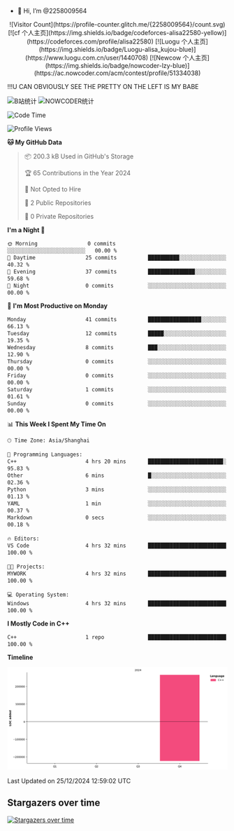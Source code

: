 - 👋 Hi, I’m @2258009564



<!---
2258009564/2258009564 is a ✨ special ✨ repository because its `README.md` (this file) appears on your GitHub profile.
You can click the Preview link to take a look at your changes.
--->

<div align="center">
![Visitor Count](https://profile-counter.glitch.me/{2258009564}/count.svg)
[![cf 个人主页](https://img.shields.io/badge/codeforces-alisa22580-yellow)](https://codeforces.com/profile/alisa22580)
[![Luogu 个人主页](https://img.shields.io/badge/Luogu-alisa_kujou-blue)](https://www.luogu.com.cn/user/1440708)
[![Newcow 个人主页](https://img.shields.io/badge/nowcoder-lzy-blue)](https://ac.nowcoder.com/acm/contest/profile/51334038)

</div>

!!!U CAN OBVIOUSLY SEE THE PRETTY ON THE LEFT IS MY BABE

![B站统计](https://stats.justsong.cn/api/bilibili/?id=98732441&amp;theme=dark)
![NOWCODER统计](https://stats.justsong.cn/api/nowcoder?id=51334038&amp;theme=dark)

<!--START_SECTION:waka-->
![Code Time](http://img.shields.io/badge/Code%20Time-6%20hrs%2031%20mins-blue)

![Profile Views](http://img.shields.io/badge/Profile%20Views-43-blue)

**🐱 My GitHub Data** 

> 📦 200.3 kB Used in GitHub's Storage 
 > 
> 🏆 65 Contributions in the Year 2024
 > 
> 🚫 Not Opted to Hire
 > 
> 📜 2 Public Repositories 
 > 
> 🔑 0 Private Repositories 
 > 
**I'm a Night 🦉** 

```text
🌞 Morning                0 commits           ░░░░░░░░░░░░░░░░░░░░░░░░░   00.00 % 
🌆 Daytime                25 commits          ██████████░░░░░░░░░░░░░░░   40.32 % 
🌃 Evening                37 commits          ███████████████░░░░░░░░░░   59.68 % 
🌙 Night                  0 commits           ░░░░░░░░░░░░░░░░░░░░░░░░░   00.00 % 
```
📅 **I'm Most Productive on Monday** 

```text
Monday                   41 commits          █████████████████░░░░░░░░   66.13 % 
Tuesday                  12 commits          █████░░░░░░░░░░░░░░░░░░░░   19.35 % 
Wednesday                8 commits           ███░░░░░░░░░░░░░░░░░░░░░░   12.90 % 
Thursday                 0 commits           ░░░░░░░░░░░░░░░░░░░░░░░░░   00.00 % 
Friday                   0 commits           ░░░░░░░░░░░░░░░░░░░░░░░░░   00.00 % 
Saturday                 1 commits           ░░░░░░░░░░░░░░░░░░░░░░░░░   01.61 % 
Sunday                   0 commits           ░░░░░░░░░░░░░░░░░░░░░░░░░   00.00 % 
```


📊 **This Week I Spent My Time On** 

```text
🕑︎ Time Zone: Asia/Shanghai

💬 Programming Languages: 
C++                      4 hrs 20 mins       ████████████████████████░   95.83 % 
Other                    6 mins              █░░░░░░░░░░░░░░░░░░░░░░░░   02.36 % 
Python                   3 mins              ░░░░░░░░░░░░░░░░░░░░░░░░░   01.13 % 
YAML                     1 min               ░░░░░░░░░░░░░░░░░░░░░░░░░   00.37 % 
Markdown                 0 secs              ░░░░░░░░░░░░░░░░░░░░░░░░░   00.18 % 

🔥 Editors: 
VS Code                  4 hrs 32 mins       █████████████████████████   100.00 % 

🐱‍💻 Projects: 
MYWORK                   4 hrs 32 mins       █████████████████████████   100.00 % 

💻 Operating System: 
Windows                  4 hrs 32 mins       █████████████████████████   100.00 % 
```

**I Mostly Code in C++** 

```text
C++                      1 repo              █████████████████████████   100.00 % 
```



**Timeline**

![Lines of Code chart](https://raw.githubusercontent.com/2258009564/2258009564/main/assets/bar_graph.png)


 Last Updated on 25/12/2024 12:59:02 UTC
<!--END_SECTION:waka-->

## Stargazers over time
[![Stargazers over time](https://starchart.cc/2258009564/2258009564.svg?variant=adaptive)](https://starchart.cc/2258009564/2258009564)

